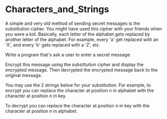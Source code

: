 # Characters_and_Strings

A simple and very old method of sending secret messages is the substitution cipher.
You might have used this cipher with your friends when you were a kid.
Basically, each letter of the alphabet gets replaced by another letter of the alphabet.
For example, every 'a' get replaced with an 'X', and every 'b' gets replaced with a 'Z', etc.

Write a program that's ask a user to enter a secret message.

Encrypt this message using the substitution cipher and display the encrypted message.
Then decrypted the encrypted message back to the original message.

You may use the 2 strings below for  your substitution.
For example, to encrypt you can replace the character at position n in alphabet
with the character at position n in key.

To decrypt you can replace the character at position n in key
with the character at position n in alphabet.
